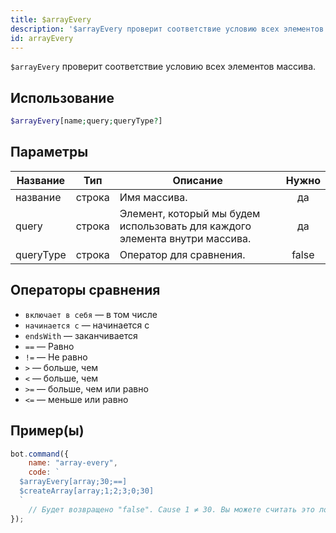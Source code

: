 ```yaml
---
title: $arrayEvery
description: '$arrayEvery проверит соответствие условию всех элементов массива.'
id: arrayEvery
---
```


`$arrayEvery` проверит соответствие условию всех элементов массива.

## Использование

```php
$arrayEvery[name;query;queryType?]
```

## Параметры

| Название  | Тип    | Описание                                                                    | Нужно |
| --------- | ------ | --------------------------------------------------------------------------- |:-----:|
| название  | строка | Имя массива.                                                                |  да   |
| query     | строка | Элемент, который мы будем использовать для каждого элемента внутри массива. |  да   |
| queryType | строка | Оператор для сравнения.                                                     | false |

## Операторы сравнения

* `включает в себя` — в том числе
* `начинается с` — начинается с
* `endsWith` — заканчивается
* `==` — Равно
* `!=` — Не равно
* `>` — больше, чем
* `<` — больше, чем
* `>=` — больше, чем или равно
* `<=` — меньше или равно

## Пример(ы)

```javascript
bot.command({
    name: "array-every",
    code: `
  $arrayEvery[array;30;==]
  $createArray[array;1;2;3;0;30]
  `
    // Будет возвращено "false". Cause 1 ≠ 30. Вы можете считать это логическим оператором "и (&&)".
});
```
